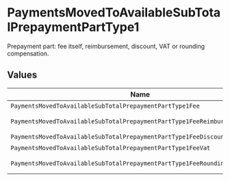 # PaymentsMovedToAvailableSubTotalPrepaymentPartType1

Prepayment part: fee itself, reimbursement, discount, VAT or rounding compensation.


## Values

| Name                                                                         | Value                                                                        |
| ---------------------------------------------------------------------------- | ---------------------------------------------------------------------------- |
| `PaymentsMovedToAvailableSubTotalPrepaymentPartType1Fee`                     | fee                                                                          |
| `PaymentsMovedToAvailableSubTotalPrepaymentPartType1FeeReimbursement`        | fee-reimbursement                                                            |
| `PaymentsMovedToAvailableSubTotalPrepaymentPartType1FeeDiscount`             | fee-discount                                                                 |
| `PaymentsMovedToAvailableSubTotalPrepaymentPartType1FeeVat`                  | fee-vat                                                                      |
| `PaymentsMovedToAvailableSubTotalPrepaymentPartType1FeeRoundingCompensation` | fee-rounding-compensation                                                    |